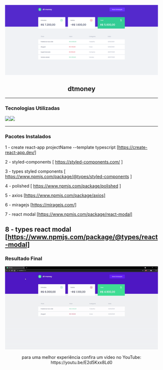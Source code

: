 <img alt="dtmoneyBanner" src="https://github.com/endersonrufino/dtmoney/blob/main/src/assets/readme/dtmoney.png" />

<h2 align="center">
  dtmoney
</h2>

---

### Tecnologias Utilizadas

<img src="https://img.shields.io/badge/React-20232A?style=for-the-badge&logo=react&logoColor=61DAFB"><img src="https://img.shields.io/badge/TypeScript-007ACC?style=for-the-badge&logo=typescript&logoColor=white">

---

### Pacotes Instalados
1 - create react-app projectName --template typescript [https://create-react-app.dev/]

2 - styled-components [ https://styled-components.com/ ]

3 - types styled components [ https://www.npmjs.com/package/@types/styled-components ]

4 - polished [ https://www.npmjs.com/package/polished ]

5 - axios [https://www.npmjs.com/package/axios]

6 - miragejs [https://miragejs.com/]

7 - react modal [https://www.npmjs.com/package/react-modal]

8 - types react modal [https://www.npmjs.com/package/@types/react-modal]
---

### Resultado Final
<p align="center">
<img alt="dtmoneyGif" src="https://github.com/endersonrufino/dtmoney/blob/main/src/assets/readme/dtmoney.gif">
</p>

<p align="center">
para uma melhor experiência confira um video no YouTube: https://youtu.be/E2d5Kxx8Ld0
</p>
